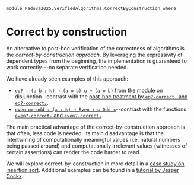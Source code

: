 ```
module Padova2025.VerifiedAlgorithms.CorrectByConstruction where
```

# Correct by construction

An alternative to post-hoc verification of the correctness of
algorithms is the *correct-by-construction approach*. By leveraging the
expressivity of dependent types from the beginning, the implementation
is guaranteed to work correctly---no separate verification needed.

We have already seen examples of this approach:

- [`eq? : (a b : ℕ) → (a ≡ b) ⊎ ¬ (a ≡ b)`](Padova2025.ProvingBasics.Connectives.Disjunction.html#eq?) from the module on disjunction--contrast with the
  [post-hoc treatment by `eq?-correct₁` and `eq?-correct₂`](Padova2025.VerifiedAlgorithms.PostHocVerification.html#eq?-correct₁).
- [`even-or-odd : (x : ℕ) → Even x ⊎ Odd x`](Padova2025.ProvingBasics.Connectives.Disjunction.html#even-or-odd)--contrast
  with the functions [`even?-correct₁` and `even?-correct₂`](Padova2025.VerifiedAlgorithms.PostHocVerification.html#even?-correct₁).

The main practical advantage of the correct-by-construction approach
is that often, less code is needed. Its main disadvantage is that the
intertwining of computationally meaningful values (i.e. natural numbers
being passed around) and computationally irrelevant values (witnesses
of certain assertions) can render the code harder to read.

We will explore correct-by-construction in more detail in a
[case study on insertion sort](Padova2025.VerifiedAlgorithms.InsertionSort.CorrectByConstruction.html).
Additional examples can be found in a
[tutorial by Jesper Cockx](https://jespercockx.github.io/ohrid19-agda/).
